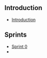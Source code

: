 ## Introduction

* [Introduction](https://git.fhict.nl/I465040/cesbitportfolio/-/wikis/home)

## Sprints

* [Sprint 0](https://git.fhict.nl/I465040/cesbitportfolio/-/wikis/sprint-0)
* 